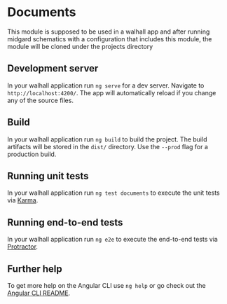 # Documents

This module is supposed to be used in a walhall app and after running midgard schematics with a configuration that includes this module, the module will be cloned under the projects directory

## Development server

In your walhall application run `ng serve` for a dev server. Navigate to `http://localhost:4200/`. The app will automatically reload if you change any of the source files.

## Build

In your walhall application run `ng build` to build the project. The build artifacts will be stored in the `dist/` directory. Use the `--prod` flag for a production build.

## Running unit tests

In your walhall application run `ng test documents` to execute the unit tests via [Karma](https://karma-runner.github.io).

## Running end-to-end tests

In your walhall application run `ng e2e` to execute the end-to-end tests via [Protractor](http://www.protractortest.org/).

## Further help

To get more help on the Angular CLI use `ng help` or go check out the [Angular CLI README](https://github.com/angular/angular-cli/blob/master/README.md).
